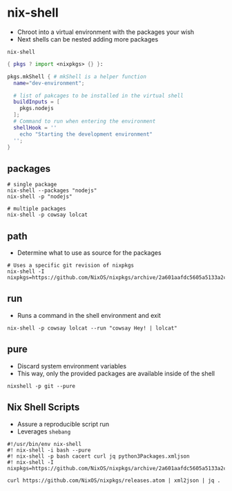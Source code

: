 # nix-shell

- Chroot into a virtual environment with the packages your wish
- Next shells can be nested adding more packages

```shell
nix-shell
```

```nix
{ pkgs ? import <nixpkgs> {} }:

pkgs.mkShell { # mkShell is a helper function
  name="dev-environment";

  # list of pakcages to be installed in the virtual shell
  buildInputs = [
    pkgs.nodejs
  ];
  # Command to run when entering the environment
  shellHook = ''
    echo "Starting the development environment"
  '';
}
```

## packages

```shell
# single package
nix-shell --packages "nodejs"
nix-shell -p "nodejs"

# multiple packages
nix-shell -p cowsay lolcat
```

## path

- Determine what to use as source for the packages

```shell
# Uses a specific git revision of nixpkgs
nix-shell -I nixpkgs=https://github.com/NixOS/nixpkgs/archive/2a601aafdc5605a5133a2ca506a34a3a73377247.tar.gz
```

## run

- Runs a command in the shell environment and exit

```shell
nix-shell -p cowsay lolcat --run "cowsay Hey! | lolcat"
```

## pure

- Discard system environment variables
- This way, only the provided packages are available inside of the shell

```shell
nixshell -p git --pure
```

## Nix Shell Scripts

- Assure a reproducible script run
- Leverages `shebang`

```shell
#!/usr/bin/env nix-shell
#! nix-shell -i bash --pure
#! nix-shell -p bash cacert curl jq python3Packages.xmljson
#! nix-shell -I nixpkgs=https://github.com/NixOS/nixpkgs/archive/2a601aafdc5605a5133a2ca506a34a3a73377247.tar.gz

curl https://github.com/NixOS/nixpkgs/releases.atom | xml2json | jq .
```
